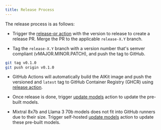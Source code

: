 ```yaml
---
title: Release Process
---
```


The release process is as follows:

- Trigger the [release-pr action](https://github.com/sozercan/aikit/actions/workflows/release-pr.yaml) with the version to release to create a release PR. Merge the PR to the applicable `release-X.Y` branch.

- Tag the `release-X.Y` branch with a version number that's semver compliant (vMAJOR.MINOR.PATCH), and push the tag to GitHub.

```bash
git tag v0.1.0
git push origin v0.1.0
```

- GitHub Actions will automatically build the AIKit image and push the versioned and `latest` tag to GitHub Container Registry (GHCR) using [release action](https://github.com/sozercan/aikit/actions/workflows/release.yaml).

- Once release is done, trigger [update models](https://github.com/sozercan/aikit/actions/workflows/update-models.yaml) action to update the pre-built models.

- Mixtral 8x7b and Llama 3 70b models does not fit into GitHub runners due to their size. Trigger self-hosted [update models](https://github.com/sozercan/aikit/actions/workflows/update-models-self.yaml) action to update these pre-built models.
